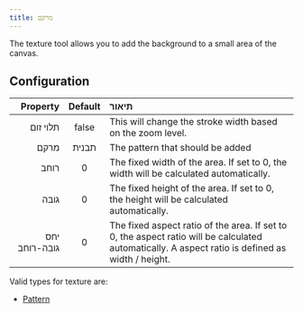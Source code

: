 ```yaml
---
title: מרקם
---
```


The texture tool allows you to add the background to a small area of the canvas.

## Configuration

|      Property | Default | תיאור                                                                                                                                                                                            |
| ------------: | :-----: | :----------------------------------------------------------------------------------------------------------------------------------------------------------------------------------------------- |
|      תלוי זום |  false  | This will change the stroke width based on the zoom level.                                                                                                                       |
|          מרקם |  תבנית  | The pattern that should be added                                                                                                                                                                 |
|          רוחב |    0    | The fixed width of the area. If set to 0, the width will be calculated automatically.                                                                            |
|          גובה |    0    | The fixed height of the area. If set to 0, the height will be calculated automatically.                                                                          |
| יחס גובה-רוחב |    0    | The fixed aspect ratio of the area. If set to 0, the aspect ratio will be calculated automatically. A aspect ratio is defined as width / height. |

Valid types for texture are:

- [Pattern](../../background#pattern)
